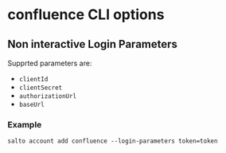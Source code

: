 # confluence CLI options

## Non interactive Login Parameters
Supprted parameters are:
* `clientId`
* `clientSecret`
* `authorizationUrl`
* `baseUrl`

### Example
```
salto account add confluence --login-parameters token=token
```
